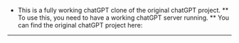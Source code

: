 * This is a fully working chatGPT clone of the original chatGPT project.
** To use this, you need to have a working chatGPT server running.
** You can find the original chatGPT project here:
*** 